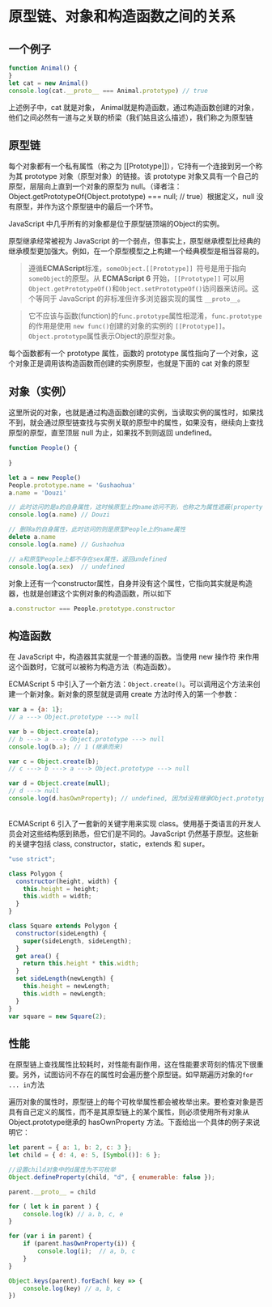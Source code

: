 # 原型链、对象和构造函数之间的关系

## 一个例子
```javascript
function Animal() {
}
let cat = new Animal()
console.log(cat.__proto__ === Animal.prototype) // true
```
上述例子中，cat 就是对象， Animal就是构造函数，通过构造函数创建的对象，他们之间必然有一道与之关联的桥梁（我们姑且这么描述），我们称之为原型链

## 原型链
每个对象都有一个私有属性（称之为 [[Prototype]]），它持有一个连接到另一个称为其 prototype 对象（原型对象）的链接。该 prototype 对象又具有一个自己的原型，层层向上直到一个对象的原型为 null。（译者注：Object.getPrototypeOf(Object.prototype) === null; // true）根据定义，null 没有原型，并作为这个原型链中的最后一个环节。

JavaScript 中几乎所有的对象都是位于原型链顶端的Object的实例。

原型继承经常被视为 JavaScript 的一个弱点，但事实上，原型继承模型比经典的继承模型更加强大。例如，在一个原型模型之上构建一个经典模型是相当容易的。

> 遵循**ECMAScript**标准，`someObject.[[Prototype]] `符号是用于指向 `someObject`的原型。从 **ECMAScript 6** 开始，`[[Prototype]]` 可以用`Object.getPrototypeOf()`和`Object.setPrototypeOf()`访问器来访问。这个等同于 JavaScript 的非标准但许多浏览器实现的属性 `__proto__`。

> 它不应该与函数(function)的`func.prototype`属性相混淆，`func.prototype`的作用是使用 `new func()`创建的对象的实例的 `[[Prototype]]`。`Object.prototype`属性表示Object的原型对象。

每个函数都有一个 prototype 属性，函数的 prototype 属性指向了一个对象，这个对象正是调用该构造函数而创建的实例原型，也就是下面的 cat 对象的原型
<br />

## 对象（实例）
这里所说的对象，也就是通过构造函数创建的实例，当读取实例的属性时，如果找不到，就会通过原型链查找与实例关联的原型中的属性，如果没有，继续向上查找原型的原型，直至顶层 null 为止，如果找不到则返回 undefined。
```javascript
function People() {
	
}

let a = new People()
People.prototype.name = 'Gushaohua'
a.name = 'Douzi'

// 此时访问的是a的自身属性，这时候原型上的name访问不到，也称之为属性遮蔽(property shadowing)
console.log(a.name) // Douzi

// 删除a的自身属性，此时访问的则是原型People上的name属性
delete a.name
console.log(a.name) // Gushaohua

// a和原型People上都不存在sex属性，返回undefined
console.log(a.sex)  // undefined
```

对象上还有一个constructor属性，自身并没有这个属性，它指向其实就是构造器，也就是创建这个实例对象的构造函数，所以如下
```javascript
a.constructor === People.prototype.constructor
```

## 构造函数
在 JavaScript 中，构造器其实就是一个普通的函数。当使用 new 操作符 来作用这个函数时，它就可以被称为构造方法（构造函数）。

ECMAScript 5 中引入了一个新方法：`Object.create()`。可以调用这个方法来创建一个新对象。新对象的原型就是调用 create 方法时传入的第一个参数：

```javascript
var a = {a: 1}; 
// a ---> Object.prototype ---> null

var b = Object.create(a);
// b ---> a ---> Object.prototype ---> null
console.log(b.a); // 1 (继承而来)

var c = Object.create(b);
// c ---> b ---> a ---> Object.prototype ---> null

var d = Object.create(null);
// d ---> null
console.log(d.hasOwnProperty); // undefined, 因为d没有继承Object.prototype
```
<br>
ECMAScript 6 引入了一套新的关键字用来实现 class。使用基于类语言的开发人员会对这些结构感到熟悉，但它们是不同的。JavaScript 仍然基于原型。这些新的关键字包括 class, constructor，static，extends 和 super。

```javascript
"use strict";

class Polygon {
  constructor(height, width) {
    this.height = height;
    this.width = width;
  }
}

class Square extends Polygon {
  constructor(sideLength) {
    super(sideLength, sideLength);
  }
  get area() {
    return this.height * this.width;
  }
  set sideLength(newLength) {
    this.height = newLength;
    this.width = newLength;
  }
}
var square = new Square(2);
```

## 性能
在原型链上查找属性比较耗时，对性能有副作用，这在性能要求苛刻的情况下很重要。另外，试图访问不存在的属性时会遍历整个原型链。如早期遍历对象的`for ... in`方法

遍历对象的属性时，原型链上的每个可枚举属性都会被枚举出来。要检查对象是否具有自己定义的属性，而不是其原型链上的某个属性，则必须使用所有对象从Object.prototype继承的 hasOwnProperty 方法。下面给出一个具体的例子来说明它：

```javascript
let parent = { a: 1, b: 2, c: 3 };
let child = { d: 4, e: 5, [Symbol()]: 6 };

//设置child对象中的d属性为不可枚举
Object.defineProperty(child, "d", { enumerable: false });

parent.__proto__ = child

for ( let k in parent ) {
	console.log(k) // a，b, c, e
}

for (var i in parent) { 
	if (parent.hasOwnProperty(i)) { 
		console.log(i);  // a, b, c
	} 
} 

Object.keys(parent).forEach( key => {
	console.log(key) // a, b, c
})

```